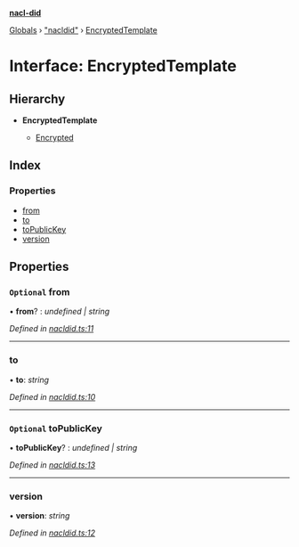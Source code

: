 **[nacl-did](../README.md)**

[Globals](../globals.md) › ["nacldid"](../modules/_nacldid_.md) › [EncryptedTemplate](_nacldid_.encryptedtemplate.md)

# Interface: EncryptedTemplate

## Hierarchy

* **EncryptedTemplate**

  * [Encrypted](_nacldid_.encrypted.md)

## Index

### Properties

* [from](_nacldid_.encryptedtemplate.md#optional-from)
* [to](_nacldid_.encryptedtemplate.md#to)
* [toPublicKey](_nacldid_.encryptedtemplate.md#optional-topublickey)
* [version](_nacldid_.encryptedtemplate.md#version)

## Properties

### `Optional` from

• **from**? : *undefined | string*

*Defined in [nacldid.ts:11](https://github.com/uport-project/nacl-did/blob/88c8e33/src/nacldid.ts#L11)*

___

###  to

• **to**: *string*

*Defined in [nacldid.ts:10](https://github.com/uport-project/nacl-did/blob/88c8e33/src/nacldid.ts#L10)*

___

### `Optional` toPublicKey

• **toPublicKey**? : *undefined | string*

*Defined in [nacldid.ts:13](https://github.com/uport-project/nacl-did/blob/88c8e33/src/nacldid.ts#L13)*

___

###  version

• **version**: *string*

*Defined in [nacldid.ts:12](https://github.com/uport-project/nacl-did/blob/88c8e33/src/nacldid.ts#L12)*